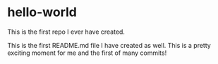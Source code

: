 # hello-world
This is the first repo I ever have created.

This is the first README.md file I have created as well. This is a pretty exciting moment for me and the first of many commits!

